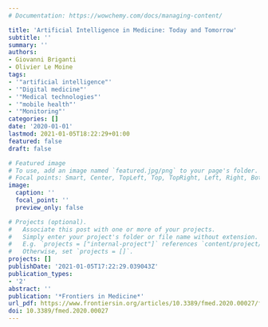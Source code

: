 ```yaml
---
# Documentation: https://wowchemy.com/docs/managing-content/

title: 'Artificial Intelligence in Medicine: Today and Tomorrow'
subtitle: ''
summary: ''
authors:
- Giovanni Briganti
- Olivier Le Moine
tags:
- '"artificial intelligence"'
- '"Digital medicine"'
- '"Medical technologies"'
- '"mobile health"'
- '"Monitoring"'
categories: []
date: '2020-01-01'
lastmod: 2021-01-05T18:22:29+01:00
featured: false
draft: false

# Featured image
# To use, add an image named `featured.jpg/png` to your page's folder.
# Focal points: Smart, Center, TopLeft, Top, TopRight, Left, Right, BottomLeft, Bottom, BottomRight.
image:
  caption: ''
  focal_point: ''
  preview_only: false

# Projects (optional).
#   Associate this post with one or more of your projects.
#   Simply enter your project's folder or file name without extension.
#   E.g. `projects = ["internal-project"]` references `content/project/deep-learning/index.md`.
#   Otherwise, set `projects = []`.
projects: []
publishDate: '2021-01-05T17:22:29.039043Z'
publication_types:
- '2'
abstract: ''
publication: '*Frontiers in Medicine*'
url_pdf: https://www.frontiersin.org/articles/10.3389/fmed.2020.00027/full
doi: 10.3389/fmed.2020.00027
---
```

